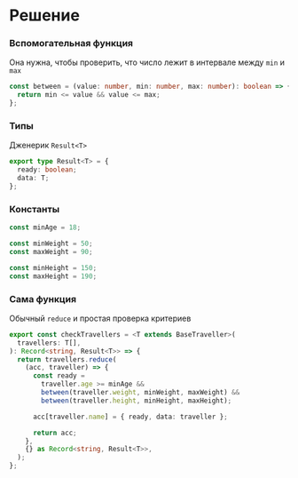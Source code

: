 # Решение
### Вспомогательная функция
Она нужна, чтобы проверить, что число лежит в интервале между `min` и `max`
```typescript
const between = (value: number, min: number, max: number): boolean => {
  return min <= value && value <= max;
};
```

### Типы
Дженерик `Result<T>`
```typescript
export type Result<T> = {
  ready: boolean;
  data: T;
};
```

### Константы
```typescript
const minAge = 18;

const minWeight = 50;
const maxWeight = 90;

const minHeight = 150;
const maxHeight = 190;
```

### Сама функция
Обычный `reduce` и простая проверка критериев
```typescript
export const checkTravellers = <T extends BaseTraveller>(
  travellers: T[],
): Record<string, Result<T>> => {
  return travellers.reduce(
    (acc, traveller) => {
      const ready =
        traveller.age >= minAge &&
        between(traveller.weight, minWeight, maxWeight) &&
        between(traveller.height, minHeight, maxHeight);

      acc[traveller.name] = { ready, data: traveller };

      return acc;
    },
    {} as Record<string, Result<T>>,
  );
};
```
